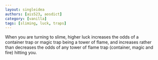 ```yaml
---
layout: singleidea
authors: [ais523, aosdict]
category: [vanilla]
tags: [sliming, luck, traps]
---
```

When you are turning to slime, higher luck increases the odds of a container trap or magic trap being a tower of flame, and increases rather than decreases the odds of any tower of flame trap (container, magic and fire) hitting you.
